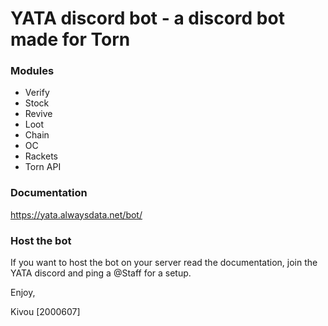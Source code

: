 # YATA discord bot - a discord bot made for Torn

### Modules
- Verify
- Stock
- Revive
- Loot
- Chain
- OC
- Rackets
- Torn API

### Documentation
https://yata.alwaysdata.net/bot/

### Host the bot
If you want to host the bot on your server read the documentation, join the YATA discord and ping a @Staff for a setup.

Enjoy,

Kivou [2000607]
